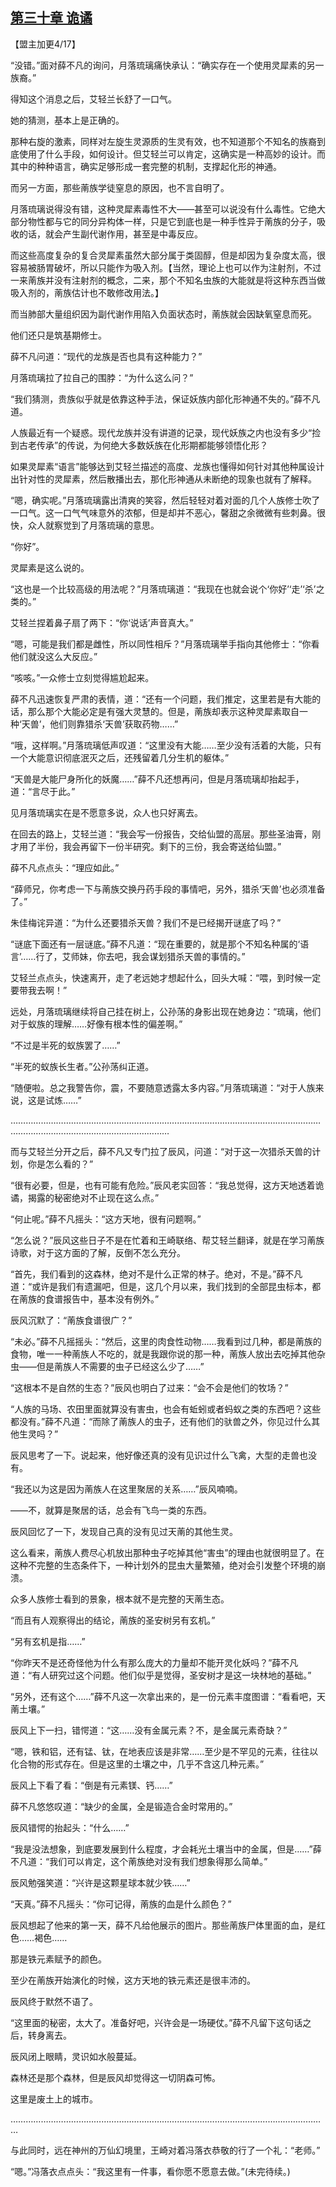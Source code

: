 ## [第三十章 诡谲](https://www.xxbiquge.com/11_11207/9112435.html)


  【盟主加更4/17】

  “没错。”面对薛不凡的询问，月落琉璃痛快承认：“确实存在一个使用灵犀素的另一族裔。”

  得知这个消息之后，艾轻兰长舒了一口气。

  她的猜测，基本上是正确的。

  那种右旋的激素，同样对左旋生灵源质的生灵有效，也不知道那个不知名的族裔到底使用了什么手段，如何设计。但艾轻兰可以肯定，这确实是一种高妙的设计。而其中的种种语言，确实足够形成一套完整的机制，支撑起化形的神通。

  而另一方面，那些萳族学徒窒息的原因，也不言自明了。

  月落琉璃说得没有错，这种灵犀素毒性不大——甚至可以说没有什么毒性。它绝大部分物性都与它的同分异构体一样，只是它到底也是一种手性异于萳族的分子，吸收的话，就会产生副代谢作用，甚至是中毒反应。

  而这些高度复杂的复合灵犀素虽然大部分属于类固醇，但是却因为复杂度太高，很容易被肠胃破坏，所以只能作为吸入剂。【当然，理论上也可以作为注射剂，不过一来萳族并没有注射剂的概念，二来，那个不知名虫族的大能就是将这种东西当做吸入剂的，萳族估计也不敢修改用法。】

  而当肺部大量组织因为副代谢作用陷入负面状态时，萳族就会因缺氧窒息而死。

  他们还只是筑基期修士。

  薛不凡问道：“现代的龙族是否也具有这种能力？”

  月落琉璃拉了拉自己的围脖：“为什么这么问？”

  “我们猜测，贵族似乎就是依靠这种手法，保证妖族内部化形神通不失的。”薛不凡道。

  人族最近有一个疑惑。现代龙族并没有讲道的记录，现代妖族之内也没有多少“捡到古老传承”的传说，为何绝大多数妖族在化形期都能够领悟化形？

  如果灵犀素“语言”能够达到艾轻兰描述的高度、龙族也懂得如何针对其他种属设计出针对性的灵犀素，然后散播出去，那化形神通从未断绝的现象也就有了解释。

  “嗯，确实呢。”月落琉璃露出清爽的笑容，然后轻轻对着对面的几个人族修士吹了一口气。这一口气气味意外的浓郁，但是却并不恶心，馨甜之余微微有些刺鼻。很快，众人就察觉到了月落琉璃的意思。

  “你好”。

  灵犀素是这么说的。

  “这也是一个比较高级的用法呢？”月落琉璃道：“我现在也就会说个‘你好’‘走’‘杀’之类的。”

  艾轻兰捏着鼻子扇了两下：“你‘说话’声音真大。”

  “嗯，可能是我们都是雌性，所以同性相斥？”月落琉璃举手指向其他修士：“你看他们就没这么大反应。”

  “咳咳。”一众修士立刻觉得尴尬起来。

  薛不凡迅速恢复严肃的表情，道：“还有一个问题，我们推定，这里若是有大能的话，那么那个大能必定是有强大灵慧的。但是，萳族却表示这种灵犀素取自一种‘天兽’，他们则靠猎杀‘天兽’获取药物……”

  “哦，这样啊。”月落琉璃低声叹道：“这里没有大能……至少没有活着的大能，只有一个大能意识彻底泯灭之后，还残留着几分生机的躯体。”

  “天兽是大能尸身所化的妖魔……”薛不凡还想再问，但是月落琉璃却抬起手，道：“言尽于此。”

  见月落琉璃实在是不愿意多说，众人也只好离去。

  在回去的路上，艾轻兰道：“我会写一份报告，交给仙盟的高层。那些圣油膏，刚才用了半份，我会再留下一份半研究。剩下的三份，我会寄送给仙盟。”

  薛不凡点点头：“理应如此。”

  “薛师兄，你考虑一下与萳族交换丹药手段的事情吧，另外，猎杀‘天兽’也必须准备了。”

  朱佳梅诧异道：“为什么还要猎杀天兽？我们不是已经揭开谜底了吗？”

  “谜底下面还有一层谜底。”薛不凡道：“现在重要的，就是那个不知名种属的‘语言’……行了，艾师妹，你去吧，我会谋划猎杀天兽的事情的。”

  艾轻兰点点头，快速离开，走了老远她才想起什么，回头大喊：“喂，到时候一定要带我去啊！”

  远处，月落琉璃继续将自己挂在树上，公孙荡的身影出现在她身边：“琉璃，他们对于蚁族的理解……好像有根本性的偏差啊。”

  “不过是半死的蚁族罢了……”

  “半死的蚁族长生者。”公孙荡纠正道。

  “随便啦。总之我警告你，震，不要随意透露太多内容。”月落琉璃道：“对于人族来说，这是试炼……”

  ……………………………………………………………………………………………………………………………………………………………………

  而与艾轻兰分开之后，薛不凡又专门拉了辰风，问道：“对于这一次猎杀天兽的计划，你是怎么看的？”

  “很有必要，但是，也有可能有危险。”辰风老实回答：“我总觉得，这方天地透着诡谲，揭露的秘密绝对不止现在这么点。”

  “何止呢。”薛不凡摇头：“这方天地，很有问题啊。”

  “怎么说？”辰风这些日子不是在忙着和王崎联络、帮艾轻兰翻译，就是在学习萳族诗歌，对于这方面的了解，反倒不怎么充分。

  “首先，我们看到的这森林，绝对不是什么正常的林子。绝对，不是。”薛不凡道：“或许是我们有遗漏吧，但是，这几个月以来，我们找到的全部昆虫标本，都在萳族的食谱报告中，基本没有例外。”

  辰风沉默了：“萳族食谱很广？”

  “未必。”薛不凡摇摇头：“然后，这里的肉食性动物……我看到过几种，都是萳族的食物，唯一一种萳族人不吃的，就是我跟你说的那一种，萳族人放出去吃掉其他杂虫——但是萳族人不需要的虫子已经这么少了……”

  “这根本不是自然的生态？”辰风也明白了过来：“会不会是他们的牧场？”

  “人族的马场、农田里面就算没有害虫，也会有蚯蚓或者蚂蚁之类的东西吧？这些都没有。”薛不凡道：“而除了萳族人的虫子，还有他们的驮兽之外，你见过什么其他生灵吗？”

  辰风思考了一下。说起来，他好像还真的没有见识过什么飞禽，大型的走兽也没有。

  “我还以为这是因为萳族人在这里聚居的关系……”辰风喃喃。

  ——不，就算是聚居的话，总会有飞鸟一类的东西。

  辰风回忆了一下，发现自己真的没有见过天萳的其他生灵。

  这么看来，萳族人费尽心机放出那种虫子吃掉其他“害虫”的理由也就很明显了。在这种不完整的生态条件下，一种计划外的昆虫大量繁殖，绝对会引发整个环境的崩溃。

  众多人族修士看到的景象，根本就不是完整的天萳生态。

  “而且有人观察得出的结论，萳族的圣安树另有玄机。”

  “另有玄机是指……”

  “你昨天不是还奇怪他为什么有那么庞大的力量却不能开灵化妖吗？”薛不凡道：“有人研究过这个问题。他们似乎是觉得，圣安树才是这一块林地的基础。”

  “另外，还有这个……”薛不凡这一次拿出来的，是一份元素丰度图谱：“看看吧，天萳土壤。”

  辰风上下一扫，错愕道：“这……没有金属元素？不，是金属元素奇缺？”

  “嗯，铁和铝，还有锰、钛，在地表应该是非常……至少是不罕见的元素，往往以化合物的形式存在。但是这里的土壤之中，几乎不含这几种元素。”

  辰风上下看了看：“倒是有元素镁、钙……”

  薛不凡悠悠叹道：“缺少的金属，全是锻造合金时常用的。”

  辰风错愕的抬起头：“什么……”

  “我是没法想象，到底要发展到什么程度，才会耗光土壤当中的金属，但是……”薛不凡道：“我们可以肯定，这个萳族绝对没有我们想象得那么简单。”

  辰风勉强笑道：“兴许是这颗星球本就少铁……”

  “天真。”薛不凡摇头：“你可记得，萳族的血是什么颜色？”

  辰风想起了他来的第一天，薛不凡给他展示的图片。那些萳族尸体里面的血，是红色……褐色……

  那是铁元素赋予的颜色。

  至少在萳族开始演化的时候，这方天地的铁元素还是很丰沛的。

  辰风终于默然不语了。

  “这里面的秘密，太大了。准备好吧，兴许会是一场硬仗。”薛不凡留下这句话之后，转身离去。

  辰风闭上眼睛，灵识如水般蔓延。

  森林还是那个森林，但是辰风却觉得这一切阴森可怖。

  这里是废土上的城市。

  ………………………………………………………………………………………………………………

  与此同时，远在神州的万仙幻境里，王崎对着冯落衣恭敬的行了一个礼：“老师。”

  “嗯。”冯落衣点点头：“我这里有一件事，看你愿不愿意去做。”(未完待续。)
